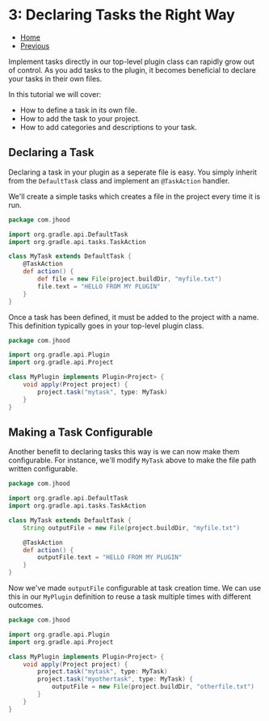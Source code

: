 # 3: Declaring Tasks the Right Way

- [Home](../README.md)
- [Previous](2-your-first-plugin-test.md)

Implement tasks directly in our top-level plugin class can rapidly grow out of control. As you add tasks to the plugin, it becomes beneficial to declare your tasks in their own files. 

In this tutorial we will cover:

- How to define a task in its own file.
- How to add the task to your project.
- How to add categories and descriptions to your task.

## Declaring a Task

Declaring a task in your plugin as a seperate file is easy. You simply inherit from the ``DefaultTask`` class and implement an ``@TaskAction`` handler.

We'll create a simple tasks which creates a file in the project every time it is run.

```groovy
package com.jhood

import org.gradle.api.DefaultTask
import org.gradle.api.tasks.TaskAction

class MyTask extends DefaultTask {
    @TaskAction
    def action() {
        def file = new File(project.buildDir, "myfile.txt")
        file.text = "HELLO FROM MY PLUGIN"
    }
}
```

Once a task has been defined, it must be added to the project with a name. This definition typically goes in your top-level plugin class. 

```groovy
package com.jhood

import org.gradle.api.Plugin
import org.gradle.api.Project

class MyPlugin implements Plugin<Project> {
    void apply(Project project) {
		project.task("mytask", type: MyTask)
    }
}
```

## Making a Task Configurable

Another benefit to declaring tasks this way is we can now make them configurable. For instance, we'll modify ``MyTask`` above to make the file path written configurable.

```groovy
package com.jhood

import org.gradle.api.DefaultTask
import org.gradle.api.tasks.TaskAction

class MyTask extends DefaultTask {
	String outputFile = new File(project.buildDir, "myfile.txt")

    @TaskAction
    def action() {
        outputFile.text = "HELLO FROM MY PLUGIN"
    }
}
```

Now we've made ``outputFile`` configurable at task creation time. We can use this in our ``MyPlugin`` definition to reuse a task multiple times with different outcomes.

```groovy
package com.jhood

import org.gradle.api.Plugin
import org.gradle.api.Project

class MyPlugin implements Plugin<Project> {
    void apply(Project project) {
		project.task("mytask", type: MyTask)
		project.task("myothertask", type: MyTask) {
			outputFile = new File(project.buildDir, "otherfile.txt")
		}
    }
}
```

